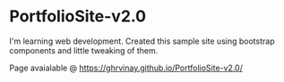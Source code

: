 # PortfolioSite-v2.0

 I'm learning web development.
 Created this sample site using bootstrap components and little tweaking of them.

 Page avaialable @ https://ghrvinay.github.io/PortfolioSite-v2.0/
